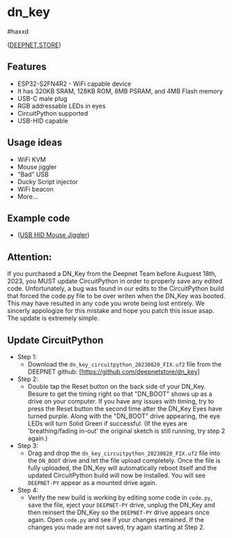 # dn_key  
#haxxd

([DEEPNET.STORE](https://deepnet.store))

## Features
* ESP32-S2FN4R2 - WiFi capable device
* It has 320KB SRAM, 128KB ROM, 8MB PSRAM, and 4MB Flash memory
* USB-C male plug
* RGB addressable LEDs in eyes
* CircuitPython supported
* USB-HID capable

## Usage ideas
* WiFi KVM
* Mouse jiggler
* "Bad" USB
* Ducky Script injector
* WiFi beacon
* More...

## Example code
* ([USB HID Mouse Jiggler](github.....))

## Attention:
If you purchased a DN_Key from the Deepnet Team before Auguest 18th, 2023, you MUST update CircuitPython in order to properly save any edited code. Unfortunately, a bug was found in our edits to the CircuitPython build that forced the code.py file to be over writen when the DN_Key was booted. This may have resulted in any code you wrote being lost entirely. We sincerly appologize for this mistake and hope you patch this issue asap.
The update is extremely simple.

## Update CircuitPython
* Step 1:  
    * Download the `dn_key_circuitpython_20230820_FIX.uf2` file from the DEEPNET github: [https://github.com/deepnetstore/dn_key]
* Step 2:  
    * Double tap the Reset button on the back side of your DN_Key. Besure to get the timing right so that "DN_BOOT" shows up as a drive on your computer. If you have any issues with timing, try to press the Reset button the second time after the DN_Key Eyes have turned purple. Along with the "DN_BOOT" drive appearing, the eye LEDs will turn Solid Green if successful. (If the eyes are 'breathing/fading in-out' the original sketch is still running, try step 2 again.)
* Step 3:  
    * Drag and drop the `dn_key_circuitpython_20230820_FIX.uf2` file into the `DN_BOOT` drive and let the file upload completely. Once the file is fully uploaded, the DN_Key will automatically reboot itself and the updated CircuitPython build will now be installed. You will see `DEEPNET-PY` appear as a mounted drive again.  
* Step 4:  
    * Verify the new build is working by editing some code in `code.py`, save the file, eject your `DEEPNET-PY` drive, unplug the DN_Key and then reinsert the DN_Key so the `DEEPNET-PY` drive appears once again. Open `code.py` and see if your changes remained. If the changes you made are not saved, try again starting at Step 2.